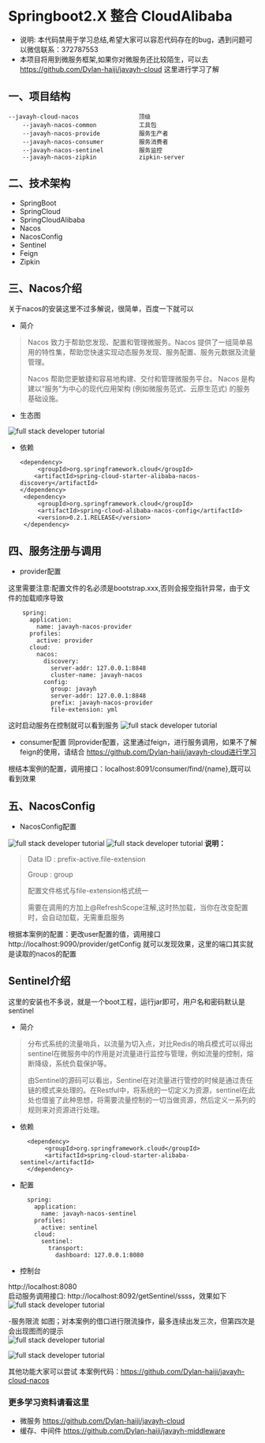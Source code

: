 # Springboot2.X 整合 CloudAlibaba 

- 说明:
本代码禁用于学习总结,希望大家可以容忍代码存在的bug，遇到问题可以微信联系：372787553
- 本项目将用到微服务框架,如果你对微服务还比较陌生，可以去
https://github.com/Dylan-haiji/javayh-cloud 这里进行学习了解

## 一、项目结构
    --javayh-cloud-nacos                 顶级 
        --javayh-nacos-common            工具包
        --javayh-nacos-provide           服务生产者
        --javayh-nacos-consumer          服务消费者
        --javayh-nacos-sentinel          服务监控
        --javayh-nacos-zipkin            zipkin-server
      
## 二、技术架构
- SpringBoot
- SpringCloud
- SpringCloudAlibaba
- Nacos
- NacosConfig
- Sentinel
- Feign
- Zipkin

## 三、Nacos介绍
关于nacos的安装这里不过多解说，很简单，百度一下就可以
- 简介

>    Nacos 致力于帮助您发现、配置和管理微服务。Nacos 提供了一组简单易用的特性集，帮助您快速实现动态服务发现、服务配置、服务元数据及流量管理。
>
>    Nacos 帮助您更敏捷和容易地构建、交付和管理微服务平台。 Nacos 是构建以“服务”为中心的现代应用架构 (例如微服务范式、云原生范式) 的服务基础设施。
 
- 生态图

![full stack developer tutorial](doc/img/nacos.png)
- 依赖

      <dependency>
           <groupId>org.springframework.cloud</groupId>
          <artifactId>spring-cloud-starter-alibaba-nacos-discovery</artifactId>
      </dependency>
       <dependency>
           <groupId>org.springframework.cloud</groupId>
           <artifactId>spring-cloud-alibaba-nacos-config</artifactId>
           <version>0.2.1.RELEASE</version>
       </dependency>
 
 ## 四、服务注册与调用     
 - provider配置
 
这里需要注意:配置文件的名必须是bootstrap.xxx,否则会报空指针异常，由于文件的加载顺序导致
    
        spring:
          application:
            name: javayh-nacos-provider
          profiles:
            active: provider
          cloud:
            nacos:
              discovery:
                server-addr: 127.0.0.1:8848
                cluster-name: javayh-nacos
              config:
                group: javayh
                server-addr: 127.0.0.1:8848
                prefix: javayh-nacos-provider
                file-extension: yml     
这时启动服务在控制就可以看到服务
![full stack developer tutorial](doc/img/nacos-01.png)

 - consumer配置
 同provider配置，这里通过feign，进行服务调用，如果不了解feign的使用，请结合
https://github.com/Dylan-haiji/javayh-cloud进行学习

根结本案例的配置，调用接口：localhost:8091/consumer/find/{name},既可以看到效果

 ## 五、NacosConfig
 - NacosConfig配置
 
 ![full stack developer tutorial](doc/img/config.png)
 ![full stack developer tutorial](doc/img/nacosconfig.png)
 **说明：**
>Data ID : prefix-active.file-extension
>
>Group   : group
>
>配置文件格式与file-extension格式统一
>
>需要在调用的方加上@RefreshScope注解,这时热加载，当你在改变配置时，会自动加载，无需重启服务

根据本案例的配置：更改user配置的值，调用接口http://localhost:9090/provider/getConfig
就可以发现效果，这里的端口其实就是读取的nacos的配置

## Sentinel介绍
这里的安装也不多说，就是一个boot工程，运行jar即可，用户名和密码默认是sentinel
- 简介
>分布式系统的流量哨兵，以流量为切入点，对比Redis的哨兵模式可以得出sentinel在微服务中的作用是对流量进行监控与管理，例如流量的控制，熔断降级，系统负载保护等。
>
>由Sentinel的源码可以看出，Sentinel在对流量进行管控的时候是通过责任链的模式来处理的。在Restful中，将系统的一切定义为资源，sentinel在此处也借鉴了此种思想，将需要流量控制的一切当做资源，然后定义一系列的规则来对资源进行处理。

- 依赖

        <dependency>
             <groupId>org.springframework.cloud</groupId>
             <artifactId>spring-cloud-starter-alibaba-sentinel</artifactId>
        </dependency>
- 配置
        
        spring:
          application:
            name: javayh-nacos-sentinel
          profiles:
            active: sentinel
          cloud:
            sentinel:
              transport:
                dashboard: 127.0.0.1:8080
- 控制台

http://localhost:8080                
启动服务调用接口:  http://localhost:8092/getSentinel/ssss，效果如下
 ![full stack developer tutorial](doc/img/sentinel.png)   
 
-服务限流
如图；对本案例的借口进行限流操作，最多连续出发三次，但第四次是会出现图而的提示           
 ![full stack developer tutorial](doc/img/sentinel-01.png)                  
 
 ![full stack developer tutorial](doc/img/sentinel-02.png)     
 
 其他功能大家可以尝试
 本案例代码：https://github.com/Dylan-haiji/javayh-cloud-nacos
 ### 更多学习资料请看这里             
 - 微服务
 https://github.com/Dylan-haiji/javayh-cloud
 - 缓存、中间件
 https://github.com/Dylan-haiji/javayh-middleware
                        


   